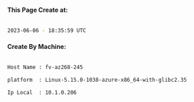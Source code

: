 
   
#### This Page Create at:

```bash

2023-06-06 - 18:35:59 UTC

```

#### Create By Machine:

```bash

Host Name : fv-az268-245

platform  : Linux-5.15.0-1038-azure-x86_64-with-glibc2.35

Ip Local  : 10.1.0.206

```

